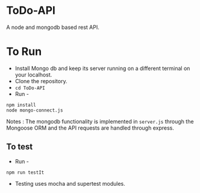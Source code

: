 # ToDo-API
A node and mongodb based rest API. 

To Run 
===
* Install Mongo db and keep its server running on a different terminal on your localhost. 
* Clone the repository.
* ``` cd ToDo-API ```
* Run - 
``` node
npm install
node mongo-connect.js
```

Notes : The mongodb functionality is implemented in ```server.js``` through the Mongoose ORM and the API requests are handled through express. 

## To test
* Run - 
``` node 
npm run testIt
```
* Testing uses mocha and supertest modules.